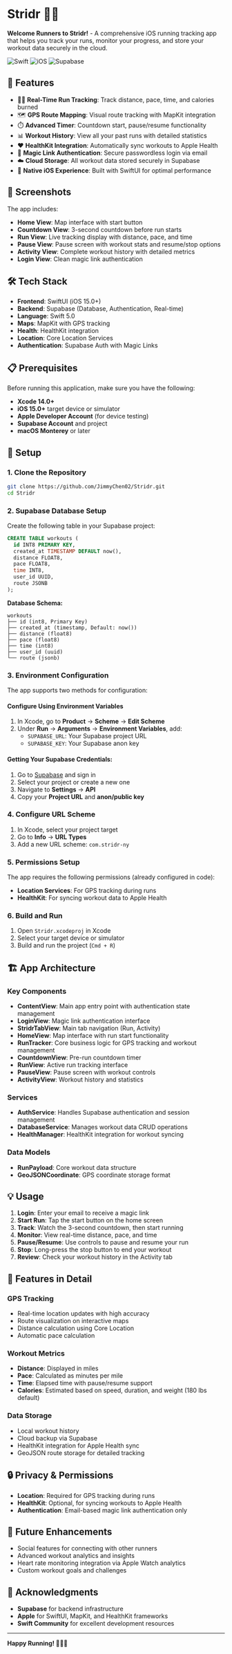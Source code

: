 # Stridr 🏃‍♂️

**Welcome Runners to Stridr!** - A comprehensive iOS running tracking app that helps you track your runs, monitor your progress, and store your workout data securely in the cloud.

![Swift](https://img.shields.io/badge/Swift-5.0-orange.svg)
![iOS](https://img.shields.io/badge/iOS-15.0+-blue.svg)
![Supabase](https://img.shields.io/badge/Supabase-Backend-green.svg)

## 📱 Features

- 🏃‍♂️ **Real-Time Run Tracking**: Track distance, pace, time, and calories burned
- 🗺️ **GPS Route Mapping**: Visual route tracking with MapKit integration
- ⏱️ **Advanced Timer**: Countdown start, pause/resume functionality
- 📊 **Workout History**: View all your past runs with detailed statistics
- ❤️ **HealthKit Integration**: Automatically sync workouts to Apple Health
- 🔐 **Magic Link Authentication**: Secure passwordless login via email
- ☁️ **Cloud Storage**: All workout data stored securely in Supabase
- 📱 **Native iOS Experience**: Built with SwiftUI for optimal performance

## 📸 Screenshots

The app includes:
- **Home View**: Map interface with start button
- **Countdown View**: 3-second countdown before run starts
- **Run View**: Live tracking display with distance, pace, and time
- **Pause View**: Pause screen with workout stats and resume/stop options
- **Activity View**: Complete workout history with detailed metrics
- **Login View**: Clean magic link authentication

## 🛠️ Tech Stack

- **Frontend**: SwiftUI (iOS 15.0+)
- **Backend**: Supabase (Database, Authentication, Real-time)
- **Language**: Swift 5.0
- **Maps**: MapKit with GPS tracking
- **Health**: HealthKit integration
- **Location**: Core Location Services
- **Authentication**: Supabase Auth with Magic Links

## 📋 Prerequisites

Before running this application, make sure you have the following:

- **Xcode 14.0+**
- **iOS 15.0+** target device or simulator
- **Apple Developer Account** (for device testing)
- **Supabase Account** and project
- **macOS Monterey** or later

## 🚀 Setup

### 1. Clone the Repository

```bash
git clone https://github.com/JimmyChen02/Stridr.git
cd Stridr
```

### 2. Supabase Database Setup

Create the following table in your Supabase project:

```sql
CREATE TABLE workouts (
  id INT8 PRIMARY KEY,
  created_at TIMESTAMP DEFAULT now(),
  distance FLOAT8,
  pace FLOAT8,
  time INT8,
  user_id UUID,
  route JSONB
);
```

**Database Schema:**
```
workouts
├── id (int8, Primary Key)
├── created_at (timestamp, Default: now())
├── distance (float8)
├── pace (float8)
├── time (int8)
├── user_id (uuid)
└── route (jsonb)
```

### 3. Environment Configuration

The app supports two methods for configuration:

#### Configure Using Environment Variables 

1. In Xcode, go to **Product** → **Scheme** → **Edit Scheme**
2. Under **Run** → **Arguments** → **Environment Variables**, add:
   - `SUPABASE_URL`: Your Supabase project URL  
   - `SUPABASE_KEY`: Your Supabase anon key

#### Getting Your Supabase Credentials:

1. Go to [Supabase](https://supabase.com) and sign in
2. Select your project or create a new one
3. Navigate to **Settings** → **API**
4. Copy your **Project URL** and **anon/public key**

### 4. Configure URL Scheme

1. In Xcode, select your project target
2. Go to **Info** → **URL Types**
3. Add a new URL scheme: `com.stridr-ny`

### 5. Permissions Setup

The app requires the following permissions (already configured in code):
- **Location Services**: For GPS tracking during runs
- **HealthKit**: For syncing workout data to Apple Health

### 6. Build and Run

1. Open `Stridr.xcodeproj` in Xcode
2. Select your target device or simulator
3. Build and run the project (`Cmd + R`)

## 🏗️ App Architecture

### Key Components

- **ContentView**: Main app entry point with authentication state management
- **LoginView**: Magic link authentication interface
- **StridrTabView**: Main tab navigation (Run, Activity)
- **HomeView**: Map interface with run start functionality
- **RunTracker**: Core business logic for GPS tracking and workout management
- **CountdownView**: Pre-run countdown timer
- **RunView**: Active run tracking interface
- **PauseView**: Pause screen with workout controls
- **ActivityView**: Workout history and statistics

### Services

- **AuthService**: Handles Supabase authentication and session management
- **DatabaseService**: Manages workout data CRUD operations
- **HealthManager**: HealthKit integration for workout syncing

### Data Models

- **RunPayload**: Core workout data structure
- **GeoJSONCoordinate**: GPS coordinate storage format

## 💡 Usage

1. **Login**: Enter your email to receive a magic link
2. **Start Run**: Tap the start button on the home screen
3. **Track**: Watch the 3-second countdown, then start running
4. **Monitor**: View real-time distance, pace, and time
5. **Pause/Resume**: Use controls to pause and resume your run
6. **Stop**: Long-press the stop button to end your workout
7. **Review**: Check your workout history in the Activity tab

## 🔧 Features in Detail

### GPS Tracking
- Real-time location updates with high accuracy
- Route visualization on interactive maps
- Distance calculation using Core Location
- Automatic pace calculation

### Workout Metrics
- **Distance**: Displayed in miles
- **Pace**: Calculated as minutes per mile
- **Time**: Elapsed time with pause/resume support
- **Calories**: Estimated based on speed, duration, and weight (180 lbs default)

### Data Storage
- Local workout history
- Cloud backup via Supabase
- HealthKit integration for Apple Health sync
- GeoJSON route storage for detailed tracking

## 🔒 Privacy & Permissions

- **Location**: Required for GPS tracking during runs
- **HealthKit**: Optional, for syncing workouts to Apple Health
- **Authentication**: Email-based magic link authentication only

## 🚀 Future Enhancements

- Social features for connecting with other runners
- Advanced workout analytics and insights
- Heart rate monitoring integration via Apple Watch analytics
- Custom workout goals and challenges

## 🙏 Acknowledgments

- **Supabase** for backend infrastructure
- **Apple** for SwiftUI, MapKit, and HealthKit frameworks
- **Swift Community** for excellent development resources

---

**Happy Running! 🏃‍♂️💨**
